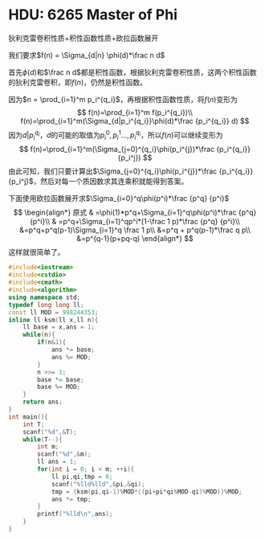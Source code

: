 # HDU: 6265 Master of Phi

狄利克雷卷积性质+积性函数性质+欧拉函数展开

我们要求$f(n) = \Sigma_{d|n} \phi(d)*\frac n d$

首先$\phi(d)$和$\frac n d$都是积性函数，根据狄利克雷卷积性质，这两个积性函数的狄利克雷卷积，即$f(n)$，仍然是积性函数。

因为$n = \prod_{i=1}^m p_i^{q_i}$，再根据积性函数性质，将$f(n)$变形为
$$
f(n)=\prod_{i=1}^m f(p_i^{q_i})\\
f(n)=\prod_{i=1}^m(\Sigma_{d|p_i^{q_i}}\phi(d)*\frac {p_i^{q_i}} d)
$$
因为$d|p_i^{q_i}$，$d$的可能的取值为$p_i^0,p_i^1...,p_i^{q_i}$，所以$f(n)$可以继续变形为
$$
f(n)=\prod_{i=1}^m(\Sigma_{j=0}^{q_i}\phi(p_i^{j})*\frac {p_i^{q_i}} {p_i^j})
$$
由此可知，我们只要计算出$\Sigma_{j=0}^{q_i}\phi(p_i^{j})*\frac {p_i^{q_i}} {p_i^j}$，然后对每一个质因数求其连乘积就能得到答案。

下面使用欧拉函数展开求$\Sigma_{i=0}^q\phi(p^i)*\frac {p^q} {p^i}$
$$
\begin{align*}
原式 & =\phi(1)*p^q+\Sigma_{i=1}^q\phi(p^i)*\frac {p^q} {p^i}\\
& =p^q+\Sigma_{i=1}^qp^i*(1-\frac 1 p)*\frac {p^q} {p^i}\\
&=p^q+p^q(p-1)\Sigma_{i=1}^q \frac 1 p\\
&=p^q + p^q(p-1)*\frac q p\\
&=p^{q-1}(p+pq-q)
\end{align*}
$$
这样就很简单了。

```C++
#include<iostream>
#include<cstdio>
#include<cmath>
#include<algorithm>
using namespace std;
typedef long long ll;
const ll MOD = 998244353;
inline ll ksm(ll x,ll n){
    ll base = x,ans = 1;
    while(n){
        if(n&1){
            ans *= base;
            ans %= MOD;
        }
        n >>= 1;
        base *= base;
        base %= MOD;
    }
    return ans;
}
int main(){
    int T;
    scanf("%d",&T);
    while(T--){
        int m;
        scanf("%d",&m);
        ll ans = 1;
        for(int i = 0; i < m; ++i){
            ll pi,qi,tmp = 0;
            scanf("%lld%lld",&pi,&qi);
            tmp = (ksm(pi,qi-1)%MOD*((pi+pi*qi%MOD-qi)%MOD))%MOD;
            ans *= tmp;
        }
        printf("%lld\n",ans);
    }
}
```

